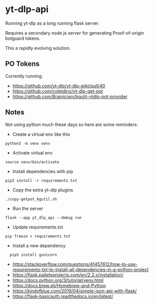 # yt-dlp-api

Running yt-dlp as a long running flask server.

Requires a secondary node.js server for generating Proof-of-origin botguard tokens.

This a rapidly evolving solution.

## PO Tokens

Currently running:

- https://github.com/yt-dlp/yt-dlp-wiki/pull/40
- https://github.com/coletdjnz/yt-dlp-get-pot
- https://github.com/Brainicism/bgutil-ytdlp-pot-provider

## Notes

Not using python much these days so here are some reminders:

- Create a virtual env like this

```console
python3 -m venv venv
```

- Activate virtual env

```console
source venv/bin/activate
```

- Install dependencies with pip

```console
pip3 install -r requirements.txt
```

- Copy the extra yt-dlp plugins

```console
./copy-getpot_bgutil.sh
```

- Run the server

```console
flask --app yt_dlp_api --debug run
```

- Update requirements.txt

```console
pip freeze > requirements.txt
```

- Install a new dependency

```console
  pip3 install gunicorn
```

- https://stackoverflow.com/questions/41457612/how-to-use-requirements-txt-to-install-all-dependencies-in-a-python-project
- https://flask.palletsprojects.com/en/2.2.x/installation/
- https://docs.python.org/3/tutorial/venv.html
- https://docs.brew.sh/Homebrew-and-Python
- https://kindofblue.com/2019/04/simple-json-api-with-flask/
- https://flask-basicauth.readthedocs.io/en/latest/
